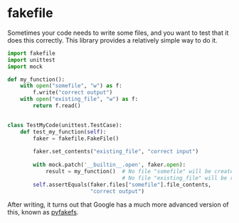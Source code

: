 fakefile
========

Sometimes your code needs to write some files, and you want to test that it does this correctly. This library provides a relatively simple way to do it.

```python
import fakefile
import unittest
import mock

def my_function():
    with open("somefile", "w") as f:
        f.write("correct output")
    with open("existing_file", "w") as f:
        return f.read()
  

class TestMyCode(unittest.TestCase):
    def test_my_function(self):
        faker = fakefile.FakeFile()
    
        faker.set_contents("existing_file", "correct input")
    
        with mock.patch('__builtin__.open', faker.open):
            result = my_function()  # No file "somefile" will be created!
                                    # No file "existing_file" will be read!
        self.assertEquals(faker.files["somefile"].file_contents,
                          "correct output")
```

After writing, it turns out that Google has a much more advanced version of this, known as [pyfakefs](https://pypi.python.org/pypi/pyfakefs).

